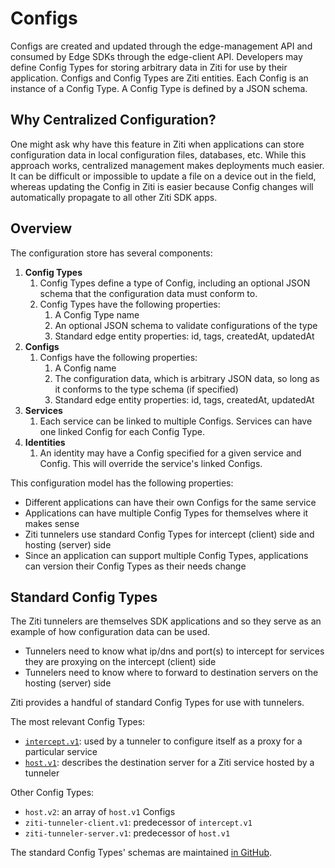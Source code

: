 # Configs

Configs are created and updated through the edge-management API and consumed by Edge SDKs through the edge-client API. Developers may define Config Types for storing arbitrary data in Ziti for use by their application. Configs and Config Types are Ziti entities. Each Config is an instance of a Config Type. A Config Type is defined by a JSON schema.

## Why Centralized Configuration?

One might ask why have this feature in Ziti when applications can store configuration data in local configuration files, databases, etc. While this approach works, centralized management makes deployments much easier. It can be difficult or impossible to update a file on a device out in the field, whereas updating the Config in Ziti is easier because Config changes will automatically propagate to all other Ziti SDK apps.

## Overview

The configuration store has several components:

1. **Config Types**
    1. Config Types define a type of Config, including an optional JSON schema that the configuration data must conform to.
    1. Config Types have the following properties:
        1. A Config Type name
        1. An optional JSON schema to validate configurations of the type
        1. Standard edge entity properties: id, tags, createdAt, updatedAt
1. **Configs**
    1. Configs have the following properties:
        1. A Config name
        1. The configuration data, which is arbitrary JSON data, so long as it conforms to the type schema (if specified)
        1. Standard edge entity properties: id, tags, createdAt, updatedAt
1. **Services**
    1. Each service can be linked to multiple Configs. Services can have one linked Config for each Config Type.
1. **Identities**
    1. An identity may have a Config specified for a given service and Config. This will override the service's linked Configs.

This configuration model has the following properties:

* Different applications can have their own Configs for the same service
* Applications can have multiple Config Types for themselves where it makes sense
* Ziti tunnelers use standard Config Types for intercept (client) side and hosting (server) side
* Since an application can support multiple Config Types, applications can version their Config Types as their needs change

## Standard Config Types

The Ziti tunnelers are themselves SDK applications and so they serve as an example of how configuration data can be used.

* Tunnelers need to know what ip/dns and port(s) to intercept for services they are proxying on the intercept (client) side
* Tunnelers need to know where to forward to destination servers on the hosting (server) side

Ziti provides a handful of standard Config Types for use with tunnelers.

The most relevant Config Types:

* [`intercept.v1`](./standard-config-type-intercept.v1.md): used by a tunneler to configure itself as a proxy for a particular service
* [`host.v1`](./standard-config-type-host.v1.md): describes the destination server for a Ziti service hosted by a tunneler

Other Config Types:

* `host.v2`: an array of `host.v1` Configs
* `ziti-tunneler-client.v1`: predecessor of `intercept.v1`
* `ziti-tunneler-server.v1`: predecessor of `host.v1`

The standard Config Types' schemas are maintained [in GitHub](https://github.com/openziti/edge/tree/main/tunnel/entities).
